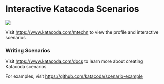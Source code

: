 # Interactive Katacoda Scenarios

[![](http://shields.katacoda.com/katacoda/mtechn/count.svg)](https://www.katacoda.com/mtechn "Get your profile on Katacoda.com")

Visit https://www.katacoda.com/mtechn to view the profile and interactive scenarios

### Writing Scenarios
Visit https://www.katacoda.com/docs to learn more about creating Katacoda scenarios

For examples, visit https://github.com/katacoda/scenario-example
